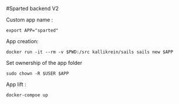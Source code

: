 #Sparted backend V2

Custom app name :

```export APP="sparted"```

App creation:

```docker run -it --rm -v $PWD:/src kallikrein/sails sails new $APP```

Set ownership of the app folder

```sudo chown -R $USER $APP```

App lift :

```docker-compoe up```
